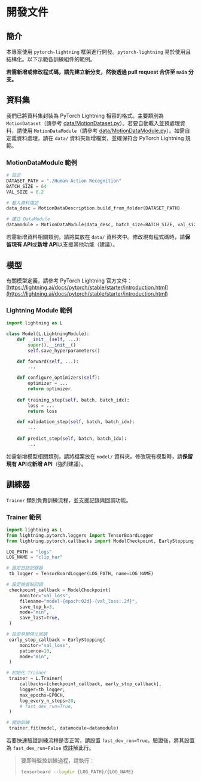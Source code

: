 # 開發文件

## 簡介

本專案使用 `pytorch-lightning` 框架進行開發。`pytorch-lightning` 易於使用且結構化。以下示範各訓練組件的範例。

**若需新增或修改程式碼，請先建立新分支，然後透過 pull request 合併至 ****`main`**** 分支。**

## 資料集

我們已將資料集封裝為 PyTorch Lightning 相容的格式。主要類別為 `MotionDataset`（請參考 [data/MotionDataset.py](./data/MotionDataset.py)）。若要自動載入並預處理資料，請使用 `MotionDataModule`（請參考 [data/MotionDataModule.py](./data/MotionDataModule.py)）。如需自定義資料處理，請在 `data/` 資料夾新增檔案，並確保符合 PyTorch Lightning 規範。

### MotionDataModule 範例

```python
# 設定
DATASET_PATH = "./Human Action Recognition"
BATCH_SIZE = 64
VAL_SIZE = 0.2

# 載入資料描述
data_desc = MotionDataDescription.build_from_folder(DATASET_PATH)

# 建立 DataModule
datamodule = MotionDataModule(data_desc, batch_size=BATCH_SIZE, val_size=VAL_SIZE)
```

若需新增資料相關類別，請將其放在 `data/` 資料夾中。修改現有程式碼時，請**保留現有 API**或**新增 API**以支援其他功能（建議）。

## 模型

有關模型定義，請參考 PyTorch Lightning 官方文件：
[https://lightning.ai/docs/pytorch/stable/starter/introduction.html](https://lightning.ai/docs/pytorch/stable/starter/introduction.html)

### Lightning Module 範例

```python
import lightning as L

class Model(L.LightningModule):
    def __init__(self, ...):
        super().__init__()
        self.save_hyperparameters()

    def forward(self, ...):
        ...

    def configure_optimizers(self):
        optimizer = ...
        return optimizer
    
    def training_step(self, batch, batch_idx):
        loss = ...
        return loss

    def validation_step(self, batch, batch_idx):
        ...
    
    def predict_step(self, batch, batch_idx):
        ...
```

如需新增模型相關類別，請將檔案放在 `model/` 資料夾。修改現有模型時，請**保留現有 API**或**新增 API**（強烈建議）。

## 訓練器

`Trainer` 類別負責訓練流程，並支援記錄與回調功能。

### Trainer 範例

```python
import lightning as L
from lightning.pytorch.loggers import TensorBoardLogger
from lightning.pytorch.callbacks import ModelCheckpoint, EarlyStopping

LOG_PATH = "logs"
LOG_NAME = "clip_har"

# 設定日誌記錄器
 tb_logger = TensorBoardLogger(LOG_PATH, name=LOG_NAME)

# 設定檢查點回調
 checkpoint_callback = ModelCheckpoint(
     monitor="val_loss",
     filename="model-{epoch:02d}-{val_loss:.2f}",
     save_top_k=3,
     mode="min",
     save_last=True,
 )

# 設定早期停止回調
 early_stop_callback = EarlyStopping(
     monitor="val_loss",
     patience=10,
     mode="min",
 )

# 初始化 Trainer
 trainer = L.Trainer(
     callbacks=[checkpoint_callback, early_stop_callback],
     logger=tb_logger,
     max_epochs=EPOCH,
     log_every_n_steps=20,
     # fast_dev_run=True,
 )

# 開始訓練
 trainer.fit(model, datamodule=datamodule)
```

若要快速驗證訓練流程是否正常，請設置 `fast_dev_run=True`。驗證後，將其設置為 `fast_dev_run=False` 或註解此行。

> 要即時監控訓練過程，請執行：
>
> ```bash
> tensorboard --logdir {LOG_PATH}/{LOG_NAME}
> ```
